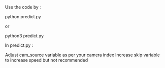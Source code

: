Use the code by :

python predict.py

or

python3 predict.py

In predict.py :

Adjust cam_source variable as per your camera index
Increase skip variable to increase speed but not recommended
